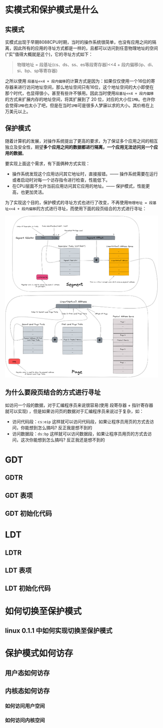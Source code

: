 # 实模式和保护模式是什么
## 实模式
实模式出现于早期8088CPU时期，当时的操作系统很简单，也没有应用之间的隔离，因此所有的应用的寻址方式都是一样的，且都可以访问到任意物理地址的空间("实"值得大概就是这个)，它的寻址方式如下：

> 物理地址 = 段基址(cs、ds、ss、es等段寄存器)<<4 + 段内偏移(ip、di、si、bp、sp等寄存器)

之所以使用 `段基址<<4 + 段内偏移`的计算方式是因为：如果仅仅使用一个16位的寄存器来进行访问地址空间，那么地址空间只有16位，这个地址空间的大小即使在那个时代，也显得很小，甚至有些许不够用。因此当时使用`段基址<<4 + 段内偏移`的方式来扩展内存的地址空间，将其扩展到了 20 位，对应的大小位`1MB`。也许你会觉得`1MB`也太小了吧，但是在当时`1MB`可是很多人梦寐以求的大小。其价格在上万美元以上。

## 保护模式
随着计算机的发展，对操作系统提出了更高的要求，为了保证多个应用之间的相互独立及安全性，期望**多个应用之间的数据都进行隔离，一个应用无法访问另一个应用的数据**。

要实现上面这个需求，有下面俩种方式实现：

- 操作系统发现这个应用访问其它地址时，直接报错。——  操作系统需要在运行或者启动时对每一个访存指令进行检查，性能低下。
- 在CPU层面不允许当前应用访问其它应用的地址。—— 保护模式，性能更高，也更加灵活。

为了实现这个目的，保护模式的寻址方式也进行了改变，不再使用`物理地址 = 段基址<<4 + 段内偏移`的方式进行寻址，而使用下面的段页结合的方式进行寻址：


![保护模式寻址](README.assets/protect_mode_address.png)


## 为什么要段页结合的方式进行寻址

如访问一个段的数据，对于汇编程序员来说很容易(使用 段寄存器 + 指针寄存器 就可以实现) ，但是如果访问页的数据对于汇编程序员来说过于复杂，如：

- 访问代码段：`cs:eip`  这样就可以访问代码段，如果让程序员用页的方式去访问，你能想到怎么搞吗? 反正我是想不到的
- 访问数据段：`ds:bp`  这样就可以访问数据段，如果让程序员用页的方式去访问，这次你能想到怎么搞吗? 反正我还是想不到的

# GDT

## GDTR

## GDT 表项

## GDT 初始化代码

# LDT

## LDTR

## LDT 表项

## LDT 初始化代码

# 如何切换至保护模式

## linux 0.1.1 中如何实现切换至保护模式

# 保护模式如何访存

## 用户态如何访存

## 内核态如何访存

### 如何访问用户空间

### 如何访问内核空间

